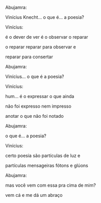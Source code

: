 Abujamra:

Vinícius Knecht... o que é... a poesia?

Vinícius:

é o dever de ver é o observar o reparar

o reparar reparar para observar e

reparar para consertar

Abujamra:

Vinícius... o que é a poesia?

Vinícius:

hum... é o expressar o que ainda

não foi expresso nem impresso

anotar o que não foi notado

Abujamra:

o que é... a poesia?

Vinícius:

certo poesia são partículas de luz e

partículas mensageiras fótons e glúons

Abujamra: 

mas você vem com essa pra cima de mim? 

vem cá e me dá um abraço
